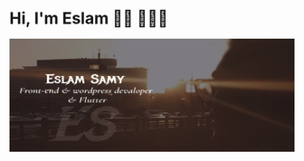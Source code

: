 # Hi, I'm Eslam 👋🏾 👩🏾‍💻

<img src="template.png" alt="template.png" width="100%" height="200px">

<!--
**EslamSamy5/EslamSamy5** is a ✨ _special_ ✨ repository because its `README.md` (this file) appears on your GitHub profile.

Here are some ideas to get you started:

- 🔭 I’m currently working on ...
- 🌱 I’m currently learning ...
- 👯 I’m looking to collaborate on ...
- 🤔 I’m looking for help with ...
- 💬 Ask me about ...
- 📫 How to reach me: ...
- 😄 Pronouns: ...
- ⚡ Fun fact: ...
-->
